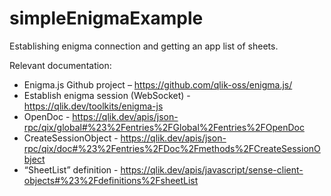 # simpleEnigmaExample

Establishing enigma connection and getting an app list of sheets.

Relevant documentation:
- Enigma.js Github project – https://github.com/qlik-oss/enigma.js/
- Establish enigma session (WebSocket) - https://qlik.dev/toolkits/enigma-js
- OpenDoc - https://qlik.dev/apis/json-rpc/qix/global#%23%2Fentries%2FGlobal%2Fentries%2FOpenDoc
- CreateSessionObject - https://qlik.dev/apis/json-rpc/qix/doc#%23%2Fentries%2FDoc%2Fmethods%2FCreateSessionObject 
- “SheetList” definition - https://qlik.dev/apis/javascript/sense-client-objects#%23%2Fdefinitions%2FsheetList
